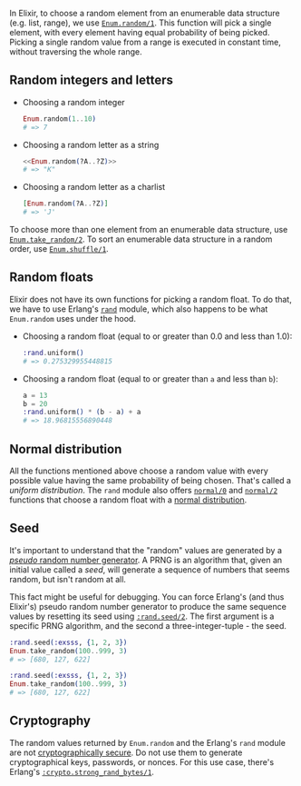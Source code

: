 In Elixir, to choose a random element from an enumerable data structure (e.g. list, range), we use [`Enum.random/1`][enum-random]. This function will pick a single element, with every element having equal probability of being picked. Picking a single random value from a range is executed in constant time, without traversing the whole range.

## Random integers and letters

- Choosing a random integer
  ```elixir
  Enum.random(1..10)
  # => 7
  ```
- Choosing a random letter as a string
  ```elixir
  <<Enum.random(?A..?Z)>>
  # => "K"
  ```
- Choosing a random letter as a charlist
  ```elixir
  [Enum.random(?A..?Z)]
  # => 'J'
  ```

To choose more than one element from an enumerable data structure, use [`Enum.take_random/2`][enum-take-random]. To sort an enumerable data structure in a random order, use [`Enum.shuffle/1`][enum-shuffle].

## Random floats

Elixir does not have its own functions for picking a random float. To do that, we have to use Erlang's [`rand`][erl-rand] module, which also happens to be what `Enum.random` uses under the hood.

- Choosing a random float (equal to or greater than 0.0 and less than 1.0):

  ```elixir
  :rand.uniform()
  # => 0.275329955448815
  ```

- Choosing a random float (equal to or greater than `a` and less than `b`):
  ```elixir
  a = 13
  b = 20
  :rand.uniform() * (b - a) + a
  # => 18.96815556890448
  ```

## Normal distribution

All the functions mentioned above choose a random value with every possible value having the same probability of being chosen. That's called a _uniform distribution_. The `rand` module also offers [`normal/0`][erl-rand-normal-0] and [`normal/2`][erl-rand-normal-2] functions that choose a random float with a [normal distribution][normal-distribution].

## Seed

It's important to understand that the "random" values are generated by a [_pseudo_ random number generator][prng]. A PRNG is an algorithm that, given an initial value called a _seed_, will generate a sequence of numbers that seems random, but isn't random at all.

This fact might be useful for debugging. You can force Erlang's (and thus Elixir's) pseudo random number generator to produce the same sequence values by resetting its seed using [`:rand.seed/2`][rand-seed-2]. The first argument is a specific PRNG algorithm, and the second a three-integer-tuple - the seed.

```elixir
:rand.seed(:exsss, {1, 2, 3})
Enum.take_random(100..999, 3)
# => [680, 127, 622]

:rand.seed(:exsss, {1, 2, 3})
Enum.take_random(100..999, 3)
# => [680, 127, 622]
```

## Cryptography

The random values returned by `Enum.random` and the Erlang's `rand` module are not [cryptographically secure][cryptographically-secure-rng]. Do not use them to generate cryptographical keys, passwords, or nonces. For this use case, there's Erlang's [`:crypto.strong_rand_bytes/1`][erl-crypto-strong-rand-bytes].

[enum-random]: https://hexdocs.pm/elixir/Enum.html#random/1
[enum-take-random]: https://hexdocs.pm/elixir/Enum.html#take_random/2
[enum-shuffle]: https://hexdocs.pm/elixir/Enum.html#shuffle/1
[erl-rand]: http://erlang.org/doc/man/rand.html
[erl-crypto-strong-rand-bytes]: http://erlang.org/doc/man/crypto.html#strong_rand_bytes-1
[cryptographically-secure-rng]: https://en.wikipedia.org/wiki/Cryptographically_secure_pseudorandom_number_generator
[normal-distribution]: https://en.wikipedia.org/wiki/Normal_distribution
[erl-rand-normal-0]: http://erlang.org/doc/man/rand.html#normal-0
[erl-rand-normal-2]: http://erlang.org/doc/man/rand.html#normal-2
[prng]: https://en.wikipedia.org/wiki/Pseudorandom_number_generator
[rand-seed-2]: http://erlang.org/doc/man/rand.html#seed-2

